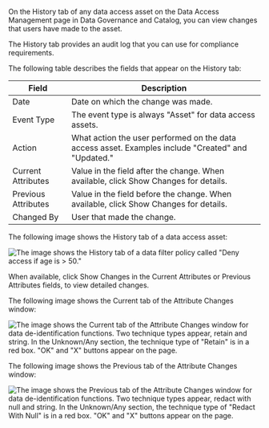 On the History tab of any data access asset on the Data Access Management page in Data Governance and Catalog, you can view changes that users have made to the asset.

The History tab provides an audit log that you can use for compliance requirements.

The following table describes the fields that appear on the History tab:

| Field | Description |
|-------|-------------|
| Date | Date on which the change was made. |
| Event Type | The event type is always "Asset" for data access assets. |
| Action | What action the user performed on the data access asset. Examples include "Created" and "Updated." |
| Current Attributes | Value in the field after the change. When available, click Show Changes for details. |
| Previous Attributes | Value in the field before the change. When available, click Show Changes for details. |
| Changed By | User that made the change. |

The following image shows the History tab of a data access asset:

![The image shows the History tab of a data filter policy called "Deny access if age is > 50."](https://onlinehelp.informatica.com/iics/prod/dgc/en/ae-data-accessmanagement/images/GUID-C599C06F-3B0B-475A-B49C-EBE652DD0573-low.png)

When available, click Show Changes in the Current Attributes or Previous Attributes fields, to view detailed changes.

The following image shows the Current tab of the Attribute Changes window:

![The image shows the Current tab of the Attribute Changes window for data de-identification functions. Two technique types appear, retain and string. In the Unknown/Any section, the technique type of "Retain" is in a red box. "OK" and "X" buttons appear on the page.](https://onlinehelp.informatica.com/iics/prod/dgc/en/ae-data-accessmanagement/images/GUID-AB34D590-0580-4B4A-ABD2-4B0A24C7A30B-low.png)

The following image shows the Previous tab of the Attribute Changes window:

![The image shows the Previous tab of the Attribute Changes window for data de-identification functions. Two technique types appear, redact with null and string. In the Unknown/Any section, the technique type of "Redact With Null" is in a red box. "OK" and "X" buttons appear on the page.](https://onlinehelp.informatica.com/iics/prod/dgc/en/ae-data-accessmanagement/images/GUID-F95ACBA4-9471-4C76-8035-AA23AF2DD1A3-low.png)
